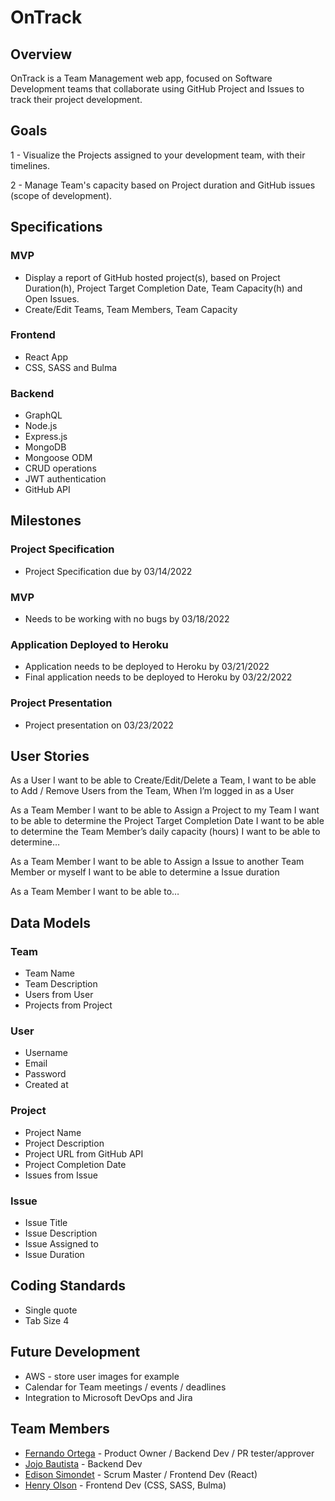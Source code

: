 # OnTrack

## Overview
OnTrack is a Team Management web app, focused on Software Development teams that collaborate using GitHub Project and Issues to track their project development.

## Goals

1 - Visualize the Projects assigned to your development team, with their timelines.

2 - Manage Team's capacity based on Project duration and GitHub issues (scope of development).

## Specifications

### MVP
- Display a report of GitHub hosted project(s), based on Project Duration(h), Project Target Completion Date, Team Capacity(h) and Open Issues.
- Create/Edit Teams, Team Members, Team Capacity

### Frontend
- React App
- CSS, SASS and Bulma
  
### Backend
- GraphQL
- Node.js
- Express.js
- MongoDB
- Mongoose ODM
- CRUD operations
- JWT authentication
- GitHub API

## Milestones

### Project Specification
- Project Specification due by 03/14/2022

### MVP
- Needs to be working with no bugs by 03/18/2022

### Application Deployed to Heroku
- Application needs to be deployed to Heroku by 03/21/2022
- Final application needs to be deployed to Heroku by 03/22/2022

### Project Presentation
- Project presentation on 03/23/2022

## User Stories
As a User
I want to be able to Create/Edit/Delete a Team,
I want to be able to Add / Remove Users from the Team,
When I’m logged in as a User

As a Team Member
I want to be able to Assign a Project to my Team
I want to be able to determine the Project Target Completion Date
I want to be able to determine the Team Member’s daily capacity (hours)
I want to be able to determine…

As a Team Member
I want to be able to Assign a Issue to another Team Member or myself
I want to be able to determine a Issue duration

As a Team Member
I want to be able to…

## Data Models
### Team
- Team Name
- Team Description
- Users from User
- Projects from Project

### User
- Username
- Email
- Password
- Created at

### Project
- Project Name
- Project Description
- Project URL from GitHub API
- Project Completion Date
- Issues from Issue

### Issue
- Issue Title
- Issue Description
- Issue Assigned to
- Issue Duration

## Coding Standards
- Single quote
- Tab Size 4

## Future Development
- AWS - store user images for example
- Calendar for Team meetings / events / deadlines
- Integration to Microsoft DevOps and Jira

## Team Members
- [Fernando Ortega](https://fortegaportfolio.herokuapp.com/) - Product Owner / Backend Dev / PR tester/approver
- [Jojo Bautista](https://full-stack-developer-react.herokuapp.com/) - Backend Dev
- [Edison Simondet](http://edisonsimondet.dev/) - Scrum Master / Frontend Dev (React)
- [Henry Olson](https://thawing-falls-25223.herokuapp.com/) - Frontend Dev (CSS, SASS, Bulma)
